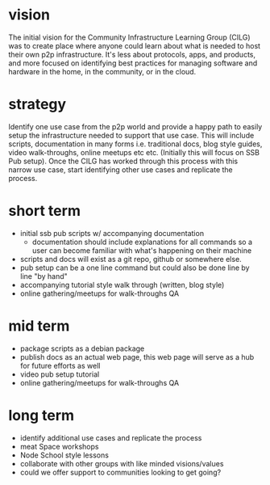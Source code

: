 # vision
The initial vision for the Community Infrastructure Learning Group (CILG) was to create place where anyone could learn about what is needed to host their own p2p infrastructure. It's less about protocols, apps, and products, and more focused on identifying best practices for managing software and hardware in the home, in the community, or in the cloud.

# strategy
Identify one use case from the p2p world and provide a happy path to easily setup the infrastructure needed to support that use case. This will include scripts, documentation in many forms i.e. traditional docs, blog style guides, video walk-throughs, online meetups etc etc. (Initially this will focus on SSB Pub setup). Once the CILG has worked through this process with this narrow use case, start identifying other use cases and replicate the process.

# short term
- initial ssb pub scripts w/ accompanying documentation
  - documentation should include explanations for all commands so a user can become familiar with what's happening on their machine
- scripts and docs will exist as a git repo, github or somewhere else.
- pub setup can be a one line command but could also be done line by line "by hand"
- accompanying tutorial style walk through (written, blog style)
- online gathering/meetups for walk-throughs QA

# mid term
- package scripts as a debian package
- publish docs as an actual web page, this web page will serve as a hub for future efforts as well
- video pub setup tutorial
- online gathering/meetups for walk-throughs QA

# long term
- identify additional use cases and replicate the process
- meat Space workshops
- Node School style lessons
- collaborate with other groups with like minded visions/values
- could we offer support to communities looking to get going?
